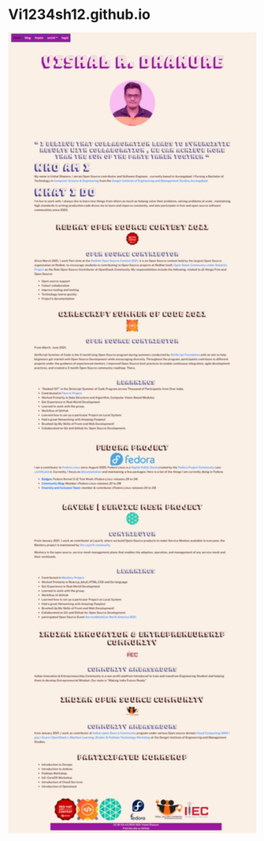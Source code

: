 # Vi1234sh12.github.io

<img src="https://github.com/Vi1234sh12/Vi1234sh12.github.io/blob/main/Vishal_Dhanure.png" height="50%" width="100%" align="Center"/>

